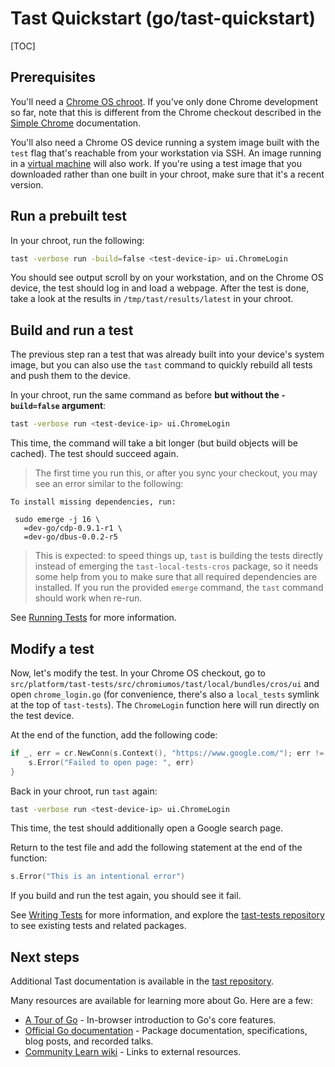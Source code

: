 # Tast Quickstart (go/tast-quickstart)

[TOC]

## Prerequisites

You'll need a [Chrome OS chroot]. If you've only done Chrome development so far,
note that this is different from the Chrome checkout described in the [Simple
Chrome] documentation.

You'll also need a Chrome OS device running a system image built with the `test`
flag that's reachable from your workstation via SSH. An image running in a
[virtual machine] will also work. If you're using a test image that you
downloaded rather than one built in your chroot, make sure that it's a recent
version.

## Run a prebuilt test

In your chroot, run the following:

```sh
tast -verbose run -build=false <test-device-ip> ui.ChromeLogin
```

You should see output scroll by on your workstation, and on the Chrome OS
device, the test should log in and load a webpage. After the test is done, take
a look at the results in `/tmp/tast/results/latest` in your chroot.

## Build and run a test

The previous step ran a test that was already built into your device's system
image, but you can also use the `tast` command to quickly rebuild all tests and
push them to the device.

In your chroot, run the same command as before **but without the `-build=false`
argument**:

```sh
tast -verbose run <test-device-ip> ui.ChromeLogin
```

This time, the command will take a bit longer (but build objects will be
cached). The test should succeed again.

> The first time you run this, or after you sync your checkout, you may see an
> error similar to the following:
```
To install missing dependencies, run:

 sudo emerge -j 16 \
   =dev-go/cdp-0.9.1-r1 \
   =dev-go/dbus-0.0.2-r5
```
> This is expected: to speed things up, `tast` is building the tests directly
> instead of emerging the `tast-local-tests-cros` package, so it needs some help
> from you to make sure that all required dependencies are installed. If you run
> the provided `emerge` command, the `tast` command should work when re-run.

See [Running Tests] for more information.

## Modify a test

Now, let's modify the test. In your Chrome OS checkout, go to
`src/platform/tast-tests/src/chromiumos/tast/local/bundles/cros/ui` and open
`chrome_login.go` (for convenience, there's also a `local_tests` symlink at the
top of `tast-tests`). The `ChromeLogin` function here will run directly on the
test device.

At the end of the function, add the following code:

```go
if _, err = cr.NewConn(s.Context(), "https://www.google.com/"); err != nil {
	s.Error("Failed to open page: ", err)
}
```

Back in your chroot, run `tast` again:

```sh
tast -verbose run <test-device-ip> ui.ChromeLogin
```

This time, the test should additionally open a Google search page.

Return to the test file and add the following statement at the end of the
function:

```go
s.Error("This is an intentional error")
```

If you build and run the test again, you should see it fail.

See [Writing Tests] for more information, and explore the [tast-tests
repository] to see existing tests and related packages.

## Next steps

Additional Tast documentation is available in the [tast repository].

Many resources are available for learning more about Go. Here are a few:

*   [A Tour of Go] - In-browser introduction to Go's core features.
*   [Official Go documentation] - Package documentation, specifications, blog
    posts, and recorded talks.
*   [Community Learn wiki] - Links to external resources.

[Chrome OS chroot]: http://www.chromium.org/chromium-os/quick-start-guide
[Simple Chrome]: https://chromium.googlesource.com/chromiumos/docs/+/master/simple_chrome_workflow.md
[virtual machine]: https://chromium.googlesource.com/chromiumos/docs/+/master/cros_vm.md
[Running Tests]: running_tests.md
[Writing Tests]: writing_tests.md
[tast-tests repository]: https://chromium.googlesource.com/chromiumos/platform/tast-tests/
[tast repository]: https://chromium.googlesource.com/chromiumos/platform/tast/
[A Tour of Go]: https://tour.golang.org/
[Official Go documentation]: https://golang.org/doc/
[Community Learn wiki]: https://github.com/golang/go/wiki/Learn
